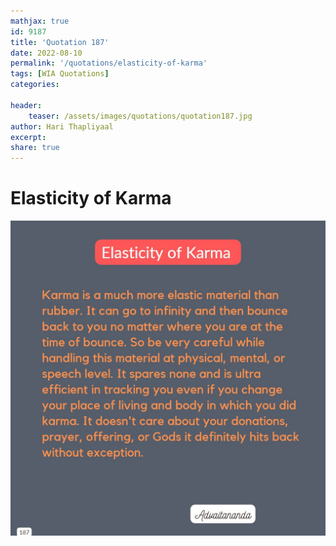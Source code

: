 ```yaml
---
mathjax: true
id: 9187
title: 'Quotation 187'
date: 2022-08-10
permalink: '/quotations/elasticity-of-karma'
tags: [WIA Quotations] 
categories: 

header:
    teaser: /assets/images/quotations/quotation187.jpg
author: Hari Thapliyaal 
excerpt:
share: true 
---
```


# Elasticity of Karma

![Elasticity of Karma](/assets/images/quotations/quotation187.jpg)
